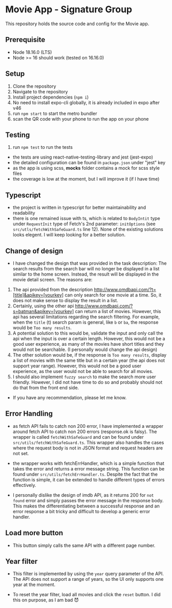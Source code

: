 # Movie App - Signature Group

This repository holds the source code and config for the Movie app.

## Prerequisite

- Node 18.16.0 (LTS)
- Node >= 16 should work (tested on 16.16.0)

## Setup

1. Clone the repository
2. Navigate to the repository
3. Install project dependencies (`npm i`)
4. No need to install expo-cli globally, it is already included in expo after v46
5. run `npm start` to start the metro bundler
6. scan the QR code with your phone to run the app on your phone

## Testing

1. run `npm test` to run the tests

- the tests are using react-native-testing-library and jest (jest-expo)
- the detailed configuration can be found in `package.json` under "jest" key
- as the app is using scss, **mocks** folder contains a mock for scss style files
- the coverage is low at the moment, but I will improve it (if I have time)

## Typescript

- the project is written in typescript for better maintainability and readability
- there is one remained issue with ts, which is related to `BodyIntit` type under `RequestInit` type of Fetch's 2nd parameter: `initOptions` (see `src/utls/fetchWithSafeGuard.ts` line 12). None of the existing solutions looks elegent. I will keep looking for a better solution.

## Change of design

- I have changed the design that was provided in the task description: The search results from the search bar will no longer be displayed in a list similar to the home screen. Instead, the result will be displayed in the movie detail screen. The reasons are:

1. The api provided from the description http://www.omdbapi.com/?t=[title]&apikey=[yourkey] can only search for one movie at a time. So, it does not make sense to display the result in a list.
2. Certainly, using the other api http://www.omdbapi.com/?s=batman&apikey=[yourkey] can return a list of movies. However, this api has several limitations regarding the search filtering. For example, when the `title` (t) search param is general, like `b` or `ba`, the response would be `Too many results`.
3. A potential solution to this would be, validate the input and only call the api when the input is over a certain length. However, this would not be a good user experience, as many of the movies have short titles and they would not be searchable. (I personally would change the api design)
4. The other solution would be, if the response is `Too many results`, display a list of movies with the same title but in a certain year (the api does not support year range). However, this would not be a good user experience, as the user would not be able to search for all movies.
5. I should also implement `fuzzy search` to make the search more user friendly. However, I did not have time to do so and probably should not do that from the front end side.

- If you have any recommendation, please let me know.

## Error Handling

- as fetch API fails to catch non 200 error, I have implemented a wrapper around fetch API to catch non 200 errors (response.ok is falsy). The wrapper is called `fetchWithSafeGuard` and can be found under `src/utils/fetchWithSafeGuard.ts`. This wrapper also handles the cases where the request body is not in JSON format and request headers are not set.

- the wrapper works with fetchErrHandler, which is a simple function that takes the error and returns a error message string. This function can be found under `src/utils/fetchErrHandler.ts`. Despite the fact that the function is simple, it can be extended to handle different types of errors effectively.

- I personally dislike the design of imdb API, as it returns 200 for `not found` error and simply passes the error message in the response body. This makes the differentiating between a successful response and an error response a bit tricky and difficult to develop a generic error handler.

## Load more button

- This button simply calls the same API with a different page number.

## Year filter

- This filter is implemented by using the `year` query parameter of the API. The API does not support a range of years, so the UI only supports one year at the moment.

- To reset the year filter, load all movies and click the `reset` button. I did this on purpose, as I am bad 😈
